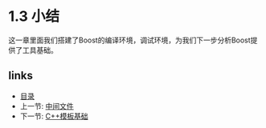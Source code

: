# 1.3 小结

这一章里面我们搭建了Boost的编译环境，调试环境，为我们下一步分析Boost提供了工具基础。



## links
  * [目录](<preface.md>)
  * 上一节: [中间文件](01.02.中间文件.md)
  * 下一节: [C++模板基础](02.00.C++模板基础.md)

